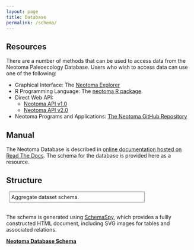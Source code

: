 ```yaml
---
layout: page
title: Database
permalink: /schema/
---
```


## Resources

There are a number of methods that can be used to access data from the Neotoma Paleoecology Database.  Users who wish to access data can use one of the following:

  * Graphical Interface: The [Neotoma Explorer](http://apps.neotomadb.org/explorer)
  * R Programming Language: The [neotoma R package](https://github.com/ropensci/neotoma/).
  * Direct Web API:
    - [Neotoma API v1.0](http://api.neotomadb.org)
    - [Neotoma API v2.0](http://api-dev.neotomadb.org)
  * Neotoma Programs and Applications: [The Neotoma GitHub Repository](http://github.com/neotomadb)

## Manual

The Neotoma Database is described in [online documentation hosted on Read The Docs](https://neotoma-manual.readthedocs.io/en/latest/).  The schema for the database is provided here as a resource.

## Structure

<object type="image/svg+xml" data="../dbschema/diagrams/aggregatechronologies.1degree.svg" style="display: block;margin-left: auto;margin-right: auto;width:70%; padding:5px;border-color:gray;border-style:solid;border-width:0.5px;margin-left:8px;">
  Aggregate dataset schema.
  <!-- fallback image in CSS -->
</object><br>

The schema is generated using [SchemaSpy](http://schemaspy.org/), which provides a fullly constructed HTML document, including SVG images for tables and associated relations.

<strong><a href="../dbschema/index.html">Neotoma Database Schema</a></strong>
